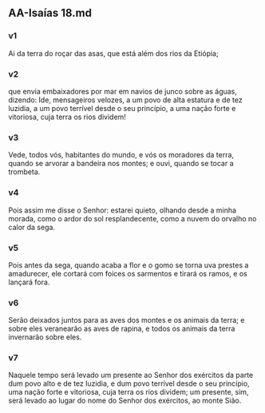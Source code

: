 ## AA-Isaías 18.md
### v1
 Ai da terra do roçar das asas, que está além dos rios da Etiópia;
### v2
 que envia embaixadores por mar em navios de junco sobre as águas, dizendo: Ide, mensageiros velozes, a um povo de alta estatura e de tez luzidia, a um povo terrível desde o seu princípio, a uma nação forte e vitoriosa, cuja terra os rios dividem!
### v3
 Vede, todos vós, habitantes do mundo, e vós os moradores da terra, quando se arvorar a bandeira nos montes; e ouvi, quando se tocar a trombeta.
### v4
 Pois assim me disse o Senhor: estarei quieto, olhando desde a minha morada, como o ardor do sol resplandecente, como a nuvem do orvalho no calor da sega.
### v5
 Pois antes da sega, quando acaba a flor e o gomo se torna uva prestes a amadurecer, ele cortará com foices os sarmentos e tirará os ramos, e os lançará fora.
### v6
 Serão deixados juntos para as aves dos montes e os animais da terra; e sobre eles veranearão as aves de rapina, e todos os animais da terra invernarão sobre eles.
### v7
 Naquele tempo será levado um presente ao Senhor dos exércitos da parte dum povo alto e de tez luzidia, e dum povo terrível desde o seu princípio, uma nação forte e vitoriosa, cuja terra os rios dividem; um presente, sim, será levado ao lugar do nome do Senhor dos exércitos, ao monte Sião.
